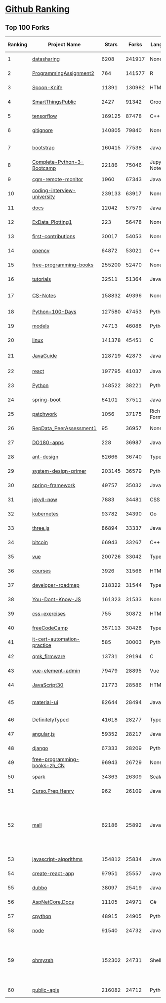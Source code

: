 [Github Ranking](../README.md)
==========

## Top 100 Forks

| Ranking | Project Name | Stars | Forks | Language | Open Issues | Description | Last Commit |
| ------- | ------------ | ----- | ----- | -------- | ----------- | ----------- | ----------- |
| 1 | [datasharing](https://github.com/jtleek/datasharing) | 6208 | 241917 | None | 296 | The Leek group guide to data sharing  | 2022-11-06T11:09:19Z |
| 2 | [ProgrammingAssignment2](https://github.com/rdpeng/ProgrammingAssignment2) | 764 | 141577 | R | 188 | Repository for Programming Assignment 2 for R Programming on Coursera | 2022-11-17T02:13:29Z |
| 3 | [Spoon-Knife](https://github.com/octocat/Spoon-Knife) | 11391 | 130982 | HTML | 1575 | This repo is for demonstration purposes only. | 2022-11-16T18:08:29Z |
| 4 | [SmartThingsPublic](https://github.com/SmartThingsCommunity/SmartThingsPublic) | 2427 | 91342 | Groovy | 59 | SmartThings open-source DeviceType Handlers and SmartApps code | 2022-11-08T11:11:43Z |
| 5 | [tensorflow](https://github.com/tensorflow/tensorflow) | 169125 | 87478 | C++ | 2090 | An Open Source Machine Learning Framework for Everyone | 2022-11-17T02:51:18Z |
| 6 | [gitignore](https://github.com/github/gitignore) | 140805 | 79840 | None | 0 | A collection of useful .gitignore templates | 2022-11-14T15:33:56Z |
| 7 | [bootstrap](https://github.com/twbs/bootstrap) | 160415 | 77538 | JavaScript | 252 | The most popular HTML, CSS, and JavaScript framework for developing responsive, mobile first projects on the web. | 2022-11-17T02:54:41Z |
| 8 | [Complete-Python-3-Bootcamp](https://github.com/Pierian-Data/Complete-Python-3-Bootcamp) | 22186 | 75046 | Jupyter Notebook | 90 | Course Files for Complete Python 3 Bootcamp Course on Udemy | 2022-11-09T13:31:42Z |
| 9 | [cgm-remote-monitor](https://github.com/nightscout/cgm-remote-monitor) | 1960 | 67343 | JavaScript | 136 | nightscout web monitor | 2022-11-17T01:46:28Z |
| 10 | [coding-interview-university](https://github.com/jwasham/coding-interview-university) | 239133 | 63917 | None | 38 | A complete computer science study plan to become a software engineer. | 2022-11-14T18:36:47Z |
| 11 | [docs](https://github.com/github/docs) | 12042 | 57579 | JavaScript | 76 | The open-source repo for docs.github.com | 2022-11-16T22:44:39Z |
| 12 | [ExData_Plotting1](https://github.com/rdpeng/ExData_Plotting1) | 223 | 56478 | None | 76 | Plotting Assignment 1 for Exploratory Data Analysis | 2022-11-02T16:40:14Z |
| 13 | [first-contributions](https://github.com/firstcontributions/first-contributions) | 30017 | 54053 | None | 15 | 🚀✨ Help beginners to contribute to open source projects | 2022-11-17T01:21:10Z |
| 14 | [opencv](https://github.com/opencv/opencv) | 64872 | 53021 | C++ | 2256 | Open Source Computer Vision Library | 2022-11-17T01:27:29Z |
| 15 | [free-programming-books](https://github.com/EbookFoundation/free-programming-books) | 255200 | 52470 | None | 35 | :books: Freely available programming books | 2022-11-16T19:43:19Z |
| 16 | [tutorials](https://github.com/eugenp/tutorials) | 32511 | 51364 | Java | 26 | Just Announced - "Learn Spring Security OAuth":  | 2022-11-16T22:59:21Z |
| 17 | [CS-Notes](https://github.com/CyC2018/CS-Notes) | 158832 | 49396 | None | 115 | :books: 技术面试必备基础知识、Leetcode、计算机操作系统、计算机网络、系统设计 | 2022-11-16T01:48:28Z |
| 18 | [Python-100-Days](https://github.com/jackfrued/Python-100-Days) | 127580 | 47453 | Python | 490 | Python - 100天从新手到大师 | 2022-11-15T07:21:34Z |
| 19 | [models](https://github.com/tensorflow/models) | 74713 | 46088 | Python | 1084 | Models and examples built with TensorFlow | 2022-11-17T00:35:09Z |
| 20 | [linux](https://github.com/torvalds/linux) | 141378 | 45451 | C | 0 | Linux kernel source tree | 2022-11-16T18:51:03Z |
| 21 | [JavaGuide](https://github.com/Snailclimb/JavaGuide) | 128719 | 42873 | Java | 62 | 「Java学习+面试指南」一份涵盖大部分 Java 程序员所需要掌握的核心知识。准备 Java 面试，首选 JavaGuide！ | 2022-11-15T23:46:35Z |
| 22 | [react](https://github.com/facebook/react) | 197795 | 41037 | JavaScript | 852 | A declarative, efficient, and flexible JavaScript library for building user interfaces. | 2022-11-17T02:37:34Z |
| 23 | [Python](https://github.com/TheAlgorithms/Python) | 148522 | 38221 | Python | 5 | All Algorithms implemented in Python | 2022-11-16T15:32:21Z |
| 24 | [spring-boot](https://github.com/spring-projects/spring-boot) | 64101 | 37511 | Java | 541 | Spring Boot | 2022-11-17T01:38:23Z |
| 25 | [patchwork](https://github.com/jlord/patchwork) | 1056 | 37175 | Rich Text Format | 21 | All the Git-it Workshop completers!  | 2022-11-16T15:58:27Z |
| 26 | [RepData_PeerAssessment1](https://github.com/rdpeng/RepData_PeerAssessment1) | 95 | 36957 | None | 6 | Peer Assessment 1 for Reproducible Research | 2022-08-25T17:01:55Z |
| 27 | [DO180-apps](https://github.com/RedHatTraining/DO180-apps) | 228 | 36987 | JavaScript | 0 | DO180 Repository for Sample Applications | 2022-11-16T09:29:14Z |
| 28 | [ant-design](https://github.com/ant-design/ant-design) | 82666 | 36740 | TypeScript | 840 | An enterprise-class UI design language and React UI library | 2022-11-17T02:46:16Z |
| 29 | [system-design-primer](https://github.com/donnemartin/system-design-primer) | 203145 | 36579 | Python | 166 | Learn how to design large-scale systems. Prep for the system design interview.  Includes Anki flashcards. | 2022-11-13T21:04:18Z |
| 30 | [spring-framework](https://github.com/spring-projects/spring-framework) | 49757 | 35032 | Java | 1233 | Spring Framework | 2022-11-16T17:09:29Z |
| 31 | [jekyll-now](https://github.com/barryclark/jekyll-now) | 7883 | 34481 | CSS | 143 | Build a Jekyll blog in minutes, without touching the command line. | 2022-11-13T16:03:47Z |
| 32 | [kubernetes](https://github.com/kubernetes/kubernetes) | 93782 | 34390 | Go | 1606 | Production-Grade Container Scheduling and Management | 2022-11-17T02:45:28Z |
| 33 | [three.js](https://github.com/mrdoob/three.js) | 86894 | 33337 | JavaScript | 367 | JavaScript 3D Library. | 2022-11-17T00:12:19Z |
| 34 | [bitcoin](https://github.com/bitcoin/bitcoin) | 66943 | 33267 | C++ | 436 | Bitcoin Core integration/staging tree | 2022-11-16T22:14:04Z |
| 35 | [vue](https://github.com/vuejs/vue) | 200726 | 33042 | TypeScript | 340 | 🖖 Vue.js is a progressive, incrementally-adoptable JavaScript framework for building UI on the web. | 2022-11-14T14:36:00Z |
| 36 | [courses](https://github.com/DataScienceSpecialization/courses) | 3926 | 31568 | HTML | 26 | Course materials for the Data Science Specialization: https://www.coursera.org/specialization/jhudatascience/1 | 2021-03-30T06:51:57Z |
| 37 | [developer-roadmap](https://github.com/kamranahmedse/developer-roadmap) | 218322 | 31544 | TypeScript | 153 | Interactive roadmaps, guides and other educational content to help developers grow in their careers. | 2022-11-16T19:21:21Z |
| 38 | [You-Dont-Know-JS](https://github.com/getify/You-Dont-Know-JS) | 161323 | 31533 | None | 81 | A book series on JavaScript. @YDKJS on twitter. | 2022-10-25T19:54:03Z |
| 39 | [css-exercises](https://github.com/TheOdinProject/css-exercises) | 755 | 30872 | HTML | 9 | None | 2022-11-13T16:19:57Z |
| 40 | [freeCodeCamp](https://github.com/freeCodeCamp/freeCodeCamp) | 357113 | 30428 | TypeScript | 139 | freeCodeCamp.org's open-source codebase and curriculum. Learn to code for free. | 2022-11-17T02:10:11Z |
| 41 | [it-cert-automation-practice](https://github.com/google/it-cert-automation-practice) | 585 | 30003 | Python | 56 | Google IT Automation with Python Professional Certificate - Practice files | 2022-11-17T02:47:28Z |
| 42 | [qmk_firmware](https://github.com/qmk/qmk_firmware) | 13731 | 29194 | C | 273 | Open-source keyboard firmware for Atmel AVR and Arm USB families | 2022-11-17T01:47:08Z |
| 43 | [vue-element-admin](https://github.com/PanJiaChen/vue-element-admin) | 79479 | 28895 | Vue | 1158 | :tada: A magical vue admin                                                                https://panjiachen.github.io/vue-element-admin | 2022-11-14T08:03:51Z |
| 44 | [JavaScript30](https://github.com/wesbos/JavaScript30) | 21773 | 28586 | HTML | 0 | 30 Day Vanilla JS Challenge | 2022-11-09T13:50:09Z |
| 45 | [material-ui](https://github.com/mui/material-ui) | 82644 | 28494 | JavaScript | 1107 | MUI Core: Ready-to-use foundational React components, free forever. It includes Material UI, which implements Google's Material Design. | 2022-11-16T23:07:51Z |
| 46 | [DefinitelyTyped](https://github.com/DefinitelyTyped/DefinitelyTyped) | 41618 | 28277 | TypeScript | 642 | The repository for high quality TypeScript type definitions. | 2022-11-17T02:43:16Z |
| 47 | [angular.js](https://github.com/angular/angular.js) | 59352 | 28217 | JavaScript | 391 | AngularJS - HTML enhanced for web apps! | 2022-04-12T15:57:22Z |
| 48 | [django](https://github.com/django/django) | 67333 | 28209 | Python | 0 | The Web framework for perfectionists with deadlines. | 2022-11-16T20:46:30Z |
| 49 | [free-programming-books-zh_CN](https://github.com/justjavac/free-programming-books-zh_CN) | 96943 | 26729 | None | 0 | :books: 免费的计算机编程类中文书籍，欢迎投稿 | 2022-10-26T04:02:03Z |
| 50 | [spark](https://github.com/apache/spark) | 34363 | 26309 | Scala | 0 | Apache Spark - A unified analytics engine for large-scale data processing | 2022-11-17T02:36:11Z |
| 51 | [Curso.Prep.Henry](https://github.com/atralice/Curso.Prep.Henry) | 962 | 26109 | JavaScript | 0 | Curso de Preparación para Ingresar a Henry. | 2022-11-15T22:14:58Z |
| 52 | [mall](https://github.com/macrozheng/mall) | 62186 | 25892 | Java | 28 | mall项目是一套电商系统，包括前台商城系统及后台管理系统，基于SpringBoot+MyBatis实现，采用Docker容器化部署。 前台商城系统包含首页门户、商品推荐、商品搜索、商品展示、购物车、订单流程、会员中心、客户服务、帮助中心等模块。 后台管理系统包含商品管理、订单管理、会员管理、促销管理、运营管理、内容管理、统计报表、财务管理、权限管理、设置等模块。 | 2022-11-14T11:42:25Z |
| 53 | [javascript-algorithms](https://github.com/trekhleb/javascript-algorithms) | 154812 | 25834 | JavaScript | 106 | 📝 Algorithms and data structures implemented in JavaScript with explanations and links to further readings | 2022-11-15T13:21:14Z |
| 54 | [create-react-app](https://github.com/facebook/create-react-app) | 97951 | 25557 | JavaScript | 1461 | Set up a modern web app by running one command. | 2022-11-16T11:18:10Z |
| 55 | [dubbo](https://github.com/apache/dubbo) | 38097 | 25419 | Java | 504 | Apache Dubbo is a high-performance, java based, open source RPC framework. | 2022-11-17T00:56:14Z |
| 56 | [AspNetCore.Docs](https://github.com/dotnet/AspNetCore.Docs) | 11105 | 24971 | C# | 475 | Documentation for ASP.NET Core | 2022-11-17T02:50:31Z |
| 57 | [cpython](https://github.com/python/cpython) | 48915 | 24905 | Python | 6675 | The Python programming language | 2022-11-17T02:32:01Z |
| 58 | [node](https://github.com/nodejs/node) | 91540 | 24732 | JavaScript | 1324 | Node.js JavaScript runtime :sparkles::turtle::rocket::sparkles: | 2022-11-17T00:29:16Z |
| 59 | [ohmyzsh](https://github.com/ohmyzsh/ohmyzsh) | 152302 | 24731 | Shell | 240 | 🙃   A delightful community-driven (with 2,000+ contributors) framework for managing your zsh configuration. Includes 300+ optional plugins (rails, git, macOS, hub, docker, homebrew, node, php, python, etc), 140+ themes to spice up your morning, and an auto-update tool so that makes it easy to keep up with the latest updates from the community. | 2022-11-16T11:59:41Z |
| 60 | [public-apis](https://github.com/public-apis/public-apis) | 216082 | 24712 | Python | 7 | A collective list of free APIs | 2022-11-11T00:45:17Z |

